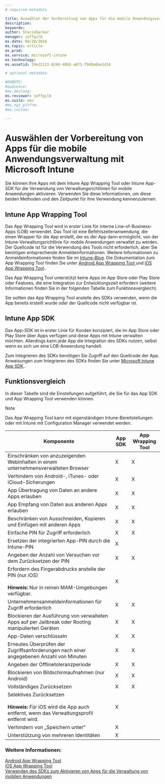 ```yaml
---
# required metadata

title: Auswählen der Vorbereitung von Apps für die mobile Anwendungsverwaltung mit Microsoft Intune | Microsoft Intune
description:
keywords:
author: Staciebarker
manager: jeffgilb
ms.date: 04/28/2016
ms.topic: article
ms.prod:
ms.service: microsoft-intune
ms.technology:
ms.assetid: 29e22121-8268-48b5-a671-f940a6be1d24

# optional metadata

#ROBOTS:
#audience:
#ms.devlang:
ms.reviewer: jeffgilb
ms.suite: ems
#ms.tgt_pltfrm:
#ms.custom:

---
```


# Auswählen der Vorbereitung von Apps für die mobile Anwendungsverwaltung mit Microsoft Intune
Sie können Ihre Apps mit dem Intune App Wrapping Tool oder Intune App-SDK für die Verwendung von Verwaltungsrichtlinien für mobile Anwendungen aktivieren. Verwenden Sie diese Informationen, um diese beiden Methoden und den Zeitpunkt für ihre Verwendung kennenzulernen.

## Intune App Wrapping Tool
Das App Wrapping Tool wird in erster Linie für interne Line-of-Business-Apps (LOB) verwendet. Das Tool ist eine Befehlszeilenanwendung, die einen Wrapper für die App erstellt, der es der App dann ermöglicht, von der Intune-Verwaltungsrichtlinie für mobile Anwendungen verwaltet zu werden. Der Quellcode ist für die Verwendung des Tools nicht erforderlich, aber Sie benötigen entsprechende Anmeldeinformationen.  Weitere Informationen zu Anmeldeinformationen finden Sie im [Intune-Blog](http://blogs.technet.com/b/microsoftintune/archive/2015/02/25/how-to-obtain-the-prerequisites-for-the-intune-app-wrapping-tool-for-ios.aspx). Die Dokumentation zum App Wrapping Tool finden Sie unter [Android App Wrapping Tool ](prepare-android-apps-for-mobile-application-management-with-the-microsoft-intune-app-wrapping-tool.md) und [iOS App Wrapping Tool](prepare-ios-apps-for-mobile-application-management-with-the-microsoft-intune-app-wrapping-tool.md)..

Das App Wrapping Tool unterstützt keine Apps im App Store oder Play Store oder Features, die eine Integration zur Entwicklungszeit erfordern (weitere Informationen finden Sie in der folgenden Tabelle zum Funktionsvergleich).

Sie sollten das App Wrapping Tool anstelle des SDKs verwenden, wenn die App bereits erstellt wurde oder der Quellcode nicht verfügbar ist.

## Intune App SDK
Das App-SDK ist in erster Linie für Kunden konzipiert, die im App Store oder Play Store über Apps verfügen und diese Apps mit Intune verwalten möchten. Allerdings kann jede App die Integration des SDKs nutzen, selbst wenn es sich um eine LOB-Anwendung handelt.

Zum Integrieren des SDKs benötigen Sie Zugriff auf den Quellcode der App. Anweisungen zum Integrieren des SDKs finden Sie unter [Microsoft Intune App SDK](https://msdn.microsoft.com/library/mt627769.aspx)..

## Funktionsvergleich
In dieser Tabelle sind die Einstellungen aufgeführt, die Sie für das App SDK und App Wrapping Tool verwenden können.

> [!NOTE]
> Das App Wrapping Tool kann mit eigenständigen Intune-Bereitstellungen oder mit Intune mit Configuration Manager verwendet werden.

|Komponente|App SDK|App Wrapping Tool|
|-----------|---------------------|-----------|
|Einschränken von anzuzeigenden Webinhalten in einem unternehmensverwalteten Browser|X|X|
|Verhindern von Android-, iTunes- oder iCloud-Sicherungen|X|X|
|App Übertragung von Daten an andere Apps erlauben|X|X|
|App Empfang von Daten aus anderen Apps erlauben|X|X|
|Beschränken von Ausschneiden, Kopieren und Einfügen mit anderen Apps|X|X|
|Einfache PIN für Zugriff erforderlich|X|X|
|Ersetzen der integrierten App-PIN durch die Intune-PIN|X||
|Angeben der Anzahl von Versuchen vor dem Zurücksetzen der PIN|X|X|
|Erfordern des Fingerabdrucks anstelle der PIN (nur iOS)<br></br>**Hinweis:** Nur in reinen MAM-Umgebungen verfügbar.|X||
|Unternehmensanmeldeinformationen für Zugriff erforderlich|X|X|
|Blockieren der Ausführung von verwalteten Apps auf per Jailbreak oder Rooting manipulierten Geräten|X|X|
|App-Daten verschlüsseln|X|X|
|Erneutes Überprüfen der Zugriffsanforderungen nach einer angegebenen Anzahl von Minuten|X|X|
|Angeben der Offlinetoleranzperiode|X|X|
|Blockieren von Bildschirmaufnahmen (nur Android)|X|X|
|Vollständiges Zurücksetzen|X|X|
|Selektives Zurücksetzen <br></br>**Hinweis:** Für iOS wird die App auch entfernt, wenn das Verwaltungsprofil entfernt wird.|X||
|Verhindern von „Speichern unter“ |X||
|Unterstützung von mehreren Identitäten|X||

### Weitere Informationen:
[Android App Wrapping Tool](prepare-android-apps-for-mobile-application-management-with-the-microsoft-intune-app-wrapping-tool.md)</br>
[iOS App Wrapping Tool](prepare-ios-apps-for-mobile-application-management-with-the-microsoft-intune-app-wrapping-tool.md)</br>
[Verwenden des SDKs zum Aktivieren von Apps für die Verwaltung von mobilen Anwendungen](use-the-sdk-to-enable-apps-for-mobile-application-management.md)


<!--HONumber=May16_HO1-->


